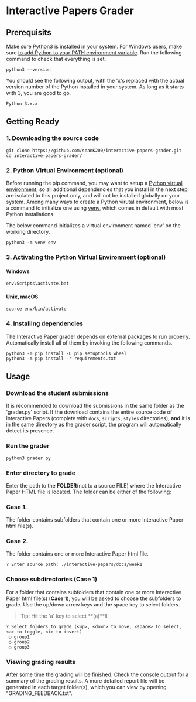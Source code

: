 # Interactive Papers Grader

## Prerequisits
Make sure [Python3](https://www.python.org/downloads/) is installed in your system. For Windows users, make sure [to add Python to your PATH environment variable](https://docs.python.org/3/using/windows.html#excursus-setting-environment-variables).
Run the following command to check that everything is set.
```
python3 --version
```
You should see the following output, with the 'x's replaced with the actual version number of the Python installed in your system. As long as it starts with 3, you are good to go.
```
Python 3.x.x
```

## Getting Ready
### 1. Downloading the source code
```
git clone https://github.com/seanK200/interactive-papers-grader.git
cd interactive-papers-grader/
```
### 2. Python Virtual Environment (optional)
Before running the pip command, you may want to setup a [Python virtual environment](https://docs.python.org/3/tutorial/venv.html), so all additional dependencies that you install in the next step are isolated to this project only, and will not be installed globally on your system. Among many ways to create a Python virutal environment, below is a command to initialize one using [venv](https://docs.python.org/3/library/venv.html), which comes in default with most Python installations.

The below command initializes a virtual environment named 'env' on the working directory.
```
python3 -m venv env
```

### 3. Activating the Python Virtual Environment (optional)
#### Windows
```
env\Scripts\activate.bat
```
#### Unix, macOS
```
source env/bin/activate
```

### 4. Installing dependencies
The Interactive Paper grader depends on external packages to run properly. Automatically install all of them by invoking the following commands.
```
python3 -m pip install -U pip setuptools wheel
python3 -m pip install -r requirements.txt
```

## Usage
### Download the student submissions
It is recommended to download the submissions in the same folder as the 'grader.py' script. If the download contains the entire source code of Interactive Papers (complete with `docs`, `scripts`, `styles` directories), **and** it is in the same directory as the grader script, the program will automatically detect its presence.

### Run the grader
```
python3 grader.py
```

### Enter directory to grade
Enter the path to the **FOLDER**(not to a source FILE) where the Interactive Paper HTML file is located. The folder can be either of the following:

### Case 1. 
The folder contains subfolders that contain one or more Interactive Paper html file(s).

### Case 2. 
The folder contains one or more Interactive Paper html file.

```
? Enter source path: ./interactive-papers/docs/week1
```

### Choose subdirectories (Case 1)
For a folder that contains subfolders that contain one or more Interactive Paper html file(s) (**Case 1**), you will be asked to choose the subfolders to grade. Use the up/down arrow keys and the space key to select folders.
> Tip: Hit the 'a' key to select **(a)**ll
```
? Select folders to grade (<up>, <down> to move, <space> to select, <a> to toggle, <i> to invert)
 ○ group1
 ○ group2
 ○ group3
```

### Viewing grading results
After some time the grading will be finished. Check the console output for a summary of the grading results. A more detailed report file will be generated in each target folder(s), which you can view by opening "GRADING_FEEDBACK.txt".